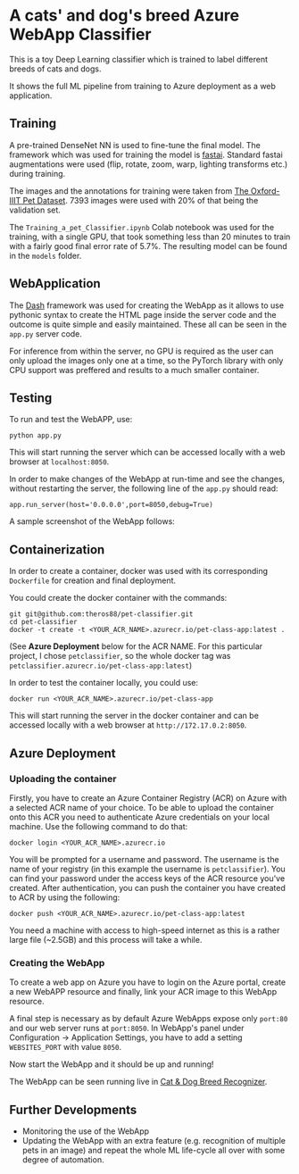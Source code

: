 # A cats' and dog's breed Azure WebApp Classifier
This is a toy Deep Learning classifier which is trained to label different breeds of cats and dogs.

It shows the full ML pipeline from training to Azure deployment as a web application.

## Training
A pre-trained DenseNet NN is used to fine-tune the final model. The framework which was used for training the model is [fastai](https://www.fast.ai/). Standard fastai augmentations were used (flip, rotate, zoom, warp, lighting transforms etc.) during training. 

The images and the annotations for training were taken from [The Oxford-IIIT Pet Dataset](https://www.robots.ox.ac.uk/~vgg/data/pets/). 7393 images were used with 20% of that being the validation set.

The `Training_a_pet_Classifier.ipynb` Colab notebook was used for the training, with a single GPU, that took something less than 20 minutes to train with a fairly good final error rate of 5.7%. The resulting model can be found in the `models` folder.

## WebApplication
The [Dash](https://plotly.com/dash/) framework was used for creating the WebApp as it allows to use pythonic syntax to create the HTML page inside the server code and the outcome is quite simple and easily maintained. These all can be seen in the `app.py` server code.  

For inference from within the server, no GPU is required as the user can only upload the images only one at a time, so the PyTorch library with only CPU support was preffered and results to a much smaller container.

## Testing
To run and test the WebAPP, use:
```
python app.py
```

This will start running the server which can be accessed locally with a web browser at `localhost:8050`. 

In order to make changes of the WebApp at run-time and see the changes, without restarting the server, the following line of the `app.py` should read:
```
app.run_server(host='0.0.0.0',port=8050,debug=True)
```

A sample screenshot of the WebApp follows:


## Containerization
In order to create a container, docker was used with its corresponding `Dockerfile` for creation and final deployment. 

You could create the docker container with the commands:
```
git git@github.com:theros88/pet-classifier.git 
cd pet-classifier
docker -t create -t <YOUR_ACR_NAME>.azurecr.io/pet-class-app:latest .
```
(See **Azure Deployment** below for the ACR NAME. For this particular project, I chose `petclassifier`, so the whole docker tag was `petclassifier.azurecr.io/pet-class-app:latest`) 

In order to test the container locally, you could use:
```
docker run <YOUR_ACR_NAME>.azurecr.io/pet-class-app

```
This will start running the server in the docker container and can be accessed locally with a web browser at `http://172.17.0.2:8050`. 

## Azure Deployment
### Uploading the container
Firstly, you have to create an Azure Container Registry (ACR) on Azure with a selected ACR name of your choice. To be able to upload the container onto this ACR you need to authenticate Azure credentials on your local machine. Use the following command to do that:

```
docker login <YOUR_ACR_NAME>.azurecr.io
```
You will be prompted for a username and password. The username is the name of your registry (in this example the username is `petclassifier`). You can find your password under the access keys of the ACR resource you've created. After authentication,
 you can push the container you have created to ACR by using the following:
```
docker push <YOUR_ACR_NAME>.azurecr.io/pet-class-app:latest
```
You need a machine with access to high-speed internet as this is a rather large file (~2.5GB) and this process will take a while.

### Creating the WebApp
To create a web app on Azure you have to login on the Azure portal, create a new WebAPP resource and finally, link your ACR image to this WebApp resource.

A final step is necessary as by default Azure WebApps expose only `port:80` and our web server runs at `port:8050`. In WebApp's panel under Configuration &rarr; Application Settings, you have to add a setting `WEBSITES_PORT` with value `8050`.

Now start the WebApp and it should be up and running!

The WebApp can be seen running live in [Cat & Dog Breed Recognizer](https://petbreed.azurewebsites.net/).

## Further Developments
- Monitoring the use of the WebApp
- Updating the WebApp with an extra feature (e.g. recognition of multiple pets in an image) and repeat the whole ML life-cycle all over with some degree of automation.